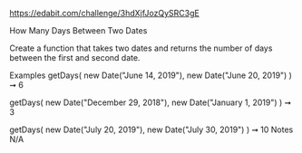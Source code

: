 https://edabit.com/challenge/3hdXjfJozQySRC3gE

How Many Days Between Two Dates

Create a function that takes two dates and returns the number of days between the first and second date.

Examples
getDays(
  new Date("June 14, 2019"),
  new Date("June 20, 2019")
) ➞ 6

getDays(
  new Date("December 29, 2018"),
  new Date("January 1, 2019")
) ➞ 3

getDays(
  new Date("July 20, 2019"),
  new Date("July 30, 2019")
) ➞ 10
Notes
N/A